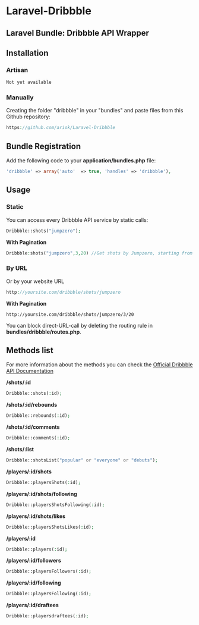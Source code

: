 # Laravel-Dribbble

Laravel Bundle: Dribbble API Wrapper
------------------------------------

## Installation

### Artisan
```php
Not yet available
```
### Manually
Creating the folder "dribbble" in your "bundles" and paste files from this Github repository: 

```php 
https://github.com/ariok/Laravel-Dribbble
```

## Bundle Registration

Add the following code to your **application/bundles.php** file:

```php
'dribbble' => array('auto'  => true, 'handles' => 'dribbble'),
```

## Usage

### Static 
You can access every Dribbble API service by static calls: 

```php 
Dribbble::shots("jumpzero");
```

**With Pagination**

 ```php 
 Dribbble:shots("jumpzero",3,20) //Get shots by Jumpzero, starting from page 3 and displaying 20 results per page
 ```

### By URL
Or by your website URL 

```php
http://yoursite.com/dribbble/shots/jumpzero
```

**With Pagination**
```
http://yoursite.com/dribbble/shots/jumpzero/3/20
```

You can block direct-URL-call by deleting the routing rule in 
**bundles/dribbble/routes.php**. 

## Methods list
For more information about the methods you can check the [Official Dribbble API Documentation](http://api.dribbble.com ) 

**/shots/:id**
```php 
Dribbble::shots(:id);
```

**/shots/:id/rebounds**
```php 
Dribbble::rebounds(:id);
```

**/shots/:id/comments**
```php 
Dribbble::comments(:id);
```

**/shots/:list**
```php 
Dribbble::shotsList("popular" or "everyone" or "debuts");
```

**/players/:id/shots**
```php 
Dribbble::playersShots(:id);
```

**/players/:id/shots/following**
```php 
Dribbble::playersShotsFollowing(:id);
```

**/players/:id/shots/likes**
```php 
Dribbble::playersShotsLikes(:id);
```

**/players/:id**
```php 
Dribbble::players(:id);
```
**/players/:id/followers**
```php 
Dribbble::playersFollowers(:id);
```

**/players/:id/following**
```php 
Dribbble::playersFollowing(:id);
```

**/players/:id/draftees**
```php 
Dribbble::playersdraftees(:id);
```











